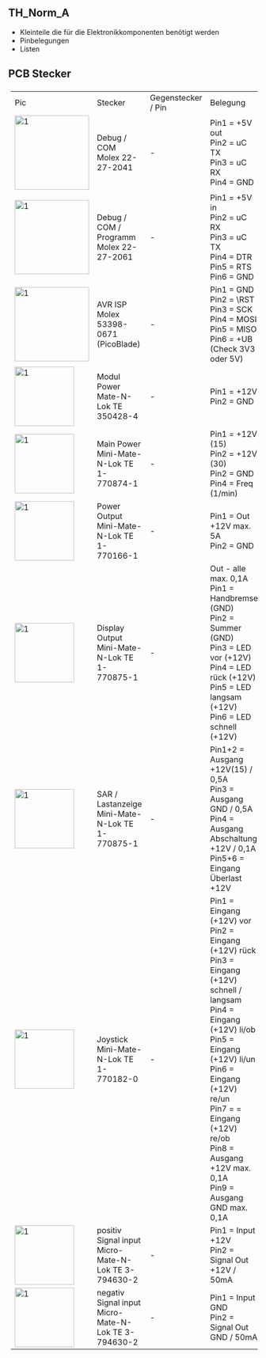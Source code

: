 ## TH_Norm_A
- Kleinteile die für die Elektronikkomponenten benötigt werden
- Pinbelegungen
- Listen

## PCB Stecker
<table style="padding:5px">
  <tr>
    <td> Pic</td>
    <td> Stecker</td>
    <td> Gegenstecker / Pin </td>
    <td> Belegung </td>
  </tr>
  <tr>
    <td> <img src="https://github.com/hofladerralf/TH_Norm_A/blob/main/Pics_Steckverbinder_PCB/1x4%20Molex%2022-27-2041%20(6410).jpg"  alt="1" width="150" ></td>
    <td> Debug / COM <br> Molex 22-27-2041  </td>
    <td> -  </td>
    <td> Pin1 = +5V out <br> Pin2 = uC TX <br> Pin3 = uC RX <br> Pin4 = GND </td>
  </tr>
  <tr>
    <td> <img src="https://github.com/hofladerralf/TH_Norm_A/blob/main/Pics_Steckverbinder_PCB/1x6%20Molex%2022-29-2021%20(6410).jpg"  alt="1" width="150" ></td>
    <td> Debug / COM / Programm <br> Molex 22-27-2061  </td>
    <td> - </td>
    <td> Pin1 = +5V in <br> Pin2 = uC RX <br> Pin3 = uC TX <br> Pin4 = DTR <br> Pin5 = RTS <br> Pin6 = GND  </td>
  </tr>
  <tr>
    <td> <img src="https://github.com/hofladerralf/TH_Norm_A/blob/main/Pics_Steckverbinder_PCB/Molex_Picoblade_53398.jpg"  alt="1" width="150" ></td>
    <td> AVR ISP <br> Molex 53398-0671 (PicoBlade) </td>
    <td> - </td>
    <td> Pin1 = GND <br> Pin2 = \RST <br> Pin3 = SCK <br> Pin4 = MOSI <br> Pin5 = MISO <br> Pin6 = +UB (Check 3V3 oder 5V)  </td>
  </tr>
  <tr>
    <td> <img src="https://github.com/hofladerralf/TH_Norm_A/blob/main/Pics_Steckverbinder_PCB/Mate-N-Lok_0350428.jpg"  alt="1" width="120" ></td>
    <td> Modul Power <br> Mate-N-Lok TE 350428-4 </td>
    <td> - </td>
    <td> Pin1 = +12V <br> Pin2 = GND </td>
  </tr>
  <tr>
    <td> <img src="https://github.com/hofladerralf/TH_Norm_A/blob/main/Pics_Steckverbinder_PCB/Mini-Mate_1-770874-1.jpg"  alt="1" width="120" ></td>
    <td> Main Power <br> Mini-Mate-N-Lok TE 1-770874-1 </td>
    <td> - </td>
    <td> Pin1 = +12V (15) <br> Pin2 = +12V (30) <br> Pin2 = GND <br> Pin4 = Freq (1/min) </td>
  </tr>
  <tr>
    <td> <img src="https://github.com/hofladerralf/TH_Norm_A/blob/main/Pics_Steckverbinder_PCB/Mini-Mate_770166.jpg"  alt="1" width="120" ></td>
    <td> Power Output <br> Mini-Mate-N-Lok TE 1-770166-1 </td>
    <td> - </td>
    <td> Pin1 = Out +12V max. 5A <br> Pin2 = GND </td>
  </tr>  
  <tr>
    <td> <img src="https://github.com/hofladerralf/TH_Norm_A/blob/main/Pics_Steckverbinder_PCB/Mini-Mate_770875.jpg"  alt="1" width="120" ></td>
    <td> Display Output <br> Mini-Mate-N-Lok TE 1-770875-1 </td>
    <td> - </td>
    <td> Out - alle max. 0,1A <br> Pin1 = Handbremse (GND) <br> Pin2 = Summer (GND) <br> Pin3 = LED vor (+12V) <br> Pin4 = LED rück (+12V) <br> Pin5 = LED            langsam (+12V) <br> Pin6 = LED schnell (+12V) </td>
  </tr>  
  <tr>
    <td> <img src="https://github.com/hofladerralf/TH_Norm_A/blob/main/Pics_Steckverbinder_PCB/Mini-Mate_770875.jpg"  alt="1" width="120" ></td>
    <td> SAR / Lastanzeige <br> Mini-Mate-N-Lok TE 1-770875-1 </td>
    <td> - </td>
    <td>Pin1+2 = Ausgang +12V(15) / 0,5A <br> Pin3 = Ausgang GND / 0,5A <br> Pin4 = Ausgang Abschaltung +12V / 0,1A <br> Pin5+6 = Eingang Überlast +12V </td>
  </tr> 
  <tr>
    <td> <img src="https://github.com/hofladerralf/TH_Norm_A/blob/main/Pics_Steckverbinder_PCB/Mini-Mate_770182.jpg"  alt="1" width="120" ></td>
    <td> Joystick <br> Mini-Mate-N-Lok TE 1-770182-0 </td>
    <td> - </td>
    <td>Pin1 = Eingang (+12V) vor <br> Pin2 = Eingang (+12V) rück <br> Pin3 = Eingang (+12V) schnell / langsam <br> Pin4 = Eingang (+12V) li/ob <br> 
        Pin5 = Eingang (+12V) li/un <br> Pin6 = Eingang (+12V) re/un <br> Pin7 =  = Eingang (+12V) re/ob <br>
        Pin8 = Ausgang +12V max. 0,1A <br> Pin9 = Ausgang GND max. 0,1A </td>
  </tr> 
  <tr>
    <td> <img src="https://github.com/hofladerralf/TH_Norm_A/blob/main/Pics_Steckverbinder_PCB/Micro-Mate-3-794630-2.jpg"  alt="1" width="120" ></td>
    <td> positiv Signal input <br> Micro-Mate-N-Lok TE 3-794630-2 </td>
    <td> - </td>
    <td> Pin1 = Input +12V <br> Pin2 = Signal Out +12V / 50mA </td>
  </tr>   
  <tr>
    <td> <img src="https://github.com/hofladerralf/TH_Norm_A/blob/main/Pics_Steckverbinder_PCB/Micro-Mate-3-794630-2.jpg"  alt="1" width="120" ></td>
    <td> negativ Signal input <br> Micro-Mate-N-Lok TE 3-794630-2 </td>
    <td> - </td>
    <td> Pin1 = Input GND <br> Pin2 = Signal Out GND / 50mA </td>
  </tr>   
  
  
</table>
